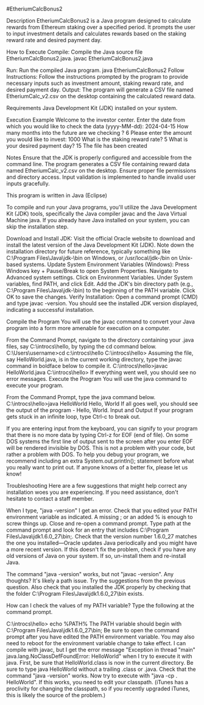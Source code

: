 #EtheriumCalcBonus2

Description
EtheriumCalcBonus2 is a Java program designed to calculate rewards from Ethereum staking over a specified period.
It prompts the user to input investment details and calculates rewards based on the staking reward rate and desired payment day.

How to Execute
Compile: Compile the Java source file EtheriumCalcBonus2.java.
javac EtheriumCalcBonus2.java

Run: Run the compiled Java program.
java EtheriumCalcBonus2
Follow Instructions: Follow the instructions prompted by the program to provide necessary inputs such as investment amount, staking reward rate, and desired payment day.
Output: The program will generate a CSV file named EtheriumCalc_v2.csv on the desktop containing the calculated reward data.

Requirements
Java Development Kit (JDK) installed on your system.

Execution Example
Welcome to the investor center.
Enter the date from which you would like to check the data (yyyy-MM-dd): 2024-04-15
How many months into the future are we checking ? 6
Please enter the amount you would like to invest: 1000
What is the staking reward rate? 5
What is your desired payment day? 15
The file has been created

Notes
Ensure that the JDK is properly configured and accessible from the command line.
The program generates a CSV file containing reward data named EtheriumCalc_v2.csv on the desktop. Ensure proper file permissions and directory access.
Input validation is implemented to handle invalid user inputs gracefully.





This program is written in Java (Eclipse) 

To compile and run your Java programs, you'll utilize the Java Development Kit (JDK) tools, specifically the Java compiler javac and the Java Virtual Machine java.
If you already have Java installed on your system, you can skip the installation step.

Download and Install JDK: Visit the official Oracle website to download and install the latest version of the Java Development Kit (JDK).
Note down the installation directory for future reference, typically something like C:\Program Files\Java\jdk-<version>\bin on Windows,
or /usr/local/jdk-<version>/bin on Unix-based systems.
Update System Environment Variables (Windows):
Press Windows key + Pause/Break to open System Properties.
Navigate to Advanced system settings.
Click on Environment Variables.
Under System variables, find PATH, and click Edit.
Add the JDK's bin directory path (e.g., C:\Program Files\Java\jdk-<version>\bin) to the beginning of the PATH variable.
Click OK to save the changes.
Verify Installation: Open a command prompt (CMD) and type javac -version. You should see the installed JDK version displayed, indicating a successful installation.


Compile the Program
You will use the javac command to convert your Java program into a form more amenable for execution on a computer.

From the Command Prompt, navigate to the directory containing your .java files, say C:\introcs\hello, by typing the cd command below.
C:\Users\username>cd c:\introcs\hello
C:\introcs\hello\>
Assuming the file, say HelloWorld.java, is in the current working directory, type the javac command in boldface below to compile it.
C:\introcs\hello\>javac HelloWorld.java
C:\introcs\hello\>
If everything went well, you should see no error messages.
Execute the Program
You will use the java command to execute your program.

From the Command Prompt, type the java command below.
C:\introcs\hello\>java HelloWorld
Hello, World
If all goes well, you should see the output of the program - Hello, World.
Input and Output
If your program gets stuck in an infinite loop, type Ctrl-c to break out.

If you are entering input from the keyboard, you can signify to your program that there is no more data by typing Ctrl-z for EOF (end of file). On some DOS systems the first line of output sent to the screen after you enter EOF will be rendered invisible by DOS. This is not a problem with your code, but rather a problem with DOS. To help you debug your program, we recommend including an extra System.out.println(); statement before what you really want to print out. If anyone knows of a better fix, please let us know!

Troubleshooting
Here are a few suggestions that might help correct any installation woes you are experiencing. If you need assistance, don't hesitate to contact a staff member.

When I type, "java -version" I get an error. Check that you edited your PATH environment variable as indicated. A missing ; or an added % is enough to screw things up. Close and re-open a command prompt. Type path at the command prompt and look for an entry that includes C:\Program Files\Java\jdk1.6.0_27\bin;. Check that the version number 1.6.0_27 matches the one you installed—Oracle updates Java periodically and you might have a more recent version. If this doesn't fix the problem, check if you have any old versions of Java on your system. If so, un-install them and re-install Java.

The command "java -version" works, but not "javac -version". Any thoughts? It's likely a path issue. Try the suggestions from the previous question. Also check that you installed the JDK properly by checking that the folder C:\Program Files\Java\jdk1.6.0_27\bin exists.

How can I check the values of my PATH variable? Type the following at the command prompt.

C:\introcs\hello\> echo %PATH%
The PATH variable should begin with C:\Program Files\Java\jdk1.6.0_27\bin; Be sure to open the command prompt after you have edited the PATH environment variable. You may also need to reboot for the environment variable change to take effect.
I can compile with javac, but I get the error message "Exception in thread "main" java.lang.NoClassDefFoundError: HelloWorld" when I try to execute it with java. First, be sure that HelloWorld.class is now in the current directory. Be sure to type java HelloWorld without a trailing .class or .java. Check that the command "java -version" works. Now try to execute with "java -cp . HelloWorld". If this works, you need to edit your classpath. (iTunes has a proclivity for changing the classpath, so if you recently upgraded iTunes, this is likely the source of the problem.)
